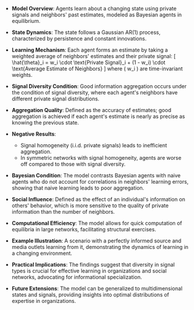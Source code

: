 - **Model Overview**: Agents learn about a changing state using private signals and neighbors' past estimates, modeled as Bayesian agents in equilibrium.
  
- **State Dynamics**: The state follows a Gaussian AR(1) process, characterized by persistence and constant innovations.

- **Learning Mechanism**: Each agent forms an estimate by taking a weighted average of neighbors' estimates and their private signal:
  \[
  \hat{\theta}_i = w_i \cdot \text{Private Signal}_i + (1 - w_i) \cdot \text{Average Estimate of Neighbors}
  \]
  where \( w_i \) are time-invariant weights.

- **Signal Diversity Condition**: Good information aggregation occurs under the condition of signal diversity, where each agent's neighbors have different private signal distributions.

- **Aggregation Quality**: Defined as the accuracy of estimates; good aggregation is achieved if each agent's estimate is nearly as precise as knowing the previous state.

- **Negative Results**: 
  - Signal homogeneity (i.i.d. private signals) leads to inefficient aggregation.
  - In symmetric networks with signal homogeneity, agents are worse off compared to those with signal diversity.

- **Bayesian Condition**: The model contrasts Bayesian agents with naive agents who do not account for correlations in neighbors' learning errors, showing that naive learning leads to poor aggregation.

- **Social Influence**: Defined as the effect of an individual's information on others' behavior, which is more sensitive to the quality of private information than the number of neighbors.

- **Computational Efficiency**: The model allows for quick computation of equilibria in large networks, facilitating structural exercises.

- **Example Illustration**: A scenario with a perfectly informed source and media outlets learning from it, demonstrating the dynamics of learning in a changing environment.

- **Practical Implications**: The findings suggest that diversity in signal types is crucial for effective learning in organizations and social networks, advocating for informational specialization.

- **Future Extensions**: The model can be generalized to multidimensional states and signals, providing insights into optimal distributions of expertise in organizations.
